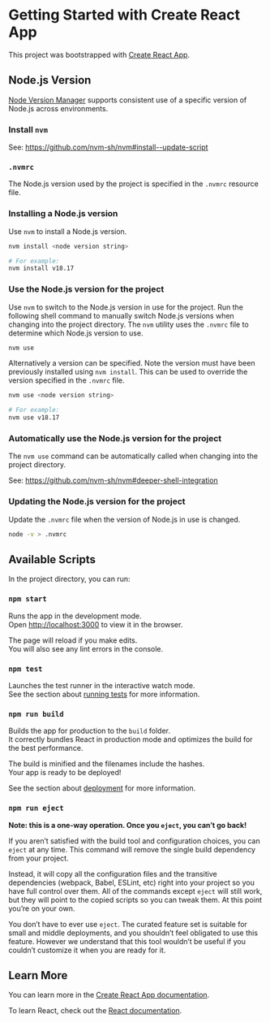 # Getting Started with Create React App

This project was bootstrapped with [Create React App](https://github.com/facebook/create-react-app).

## Node.js Version

[Node Version Manager](https://github.com/nvm-sh/nvm) supports consistent use of a specific version of Node.js across environments.

### Install `nvm`

See: https://github.com/nvm-sh/nvm#install--update-script

### `.nvmrc`

The Node.js version used by the project is specified in the `.nvmrc` resource file.

### Installing a Node.js version

Use `nvm` to install a Node.js version.

```sh
nvm install <node version string>

# For example:
nvm install v18.17
```

### Use the Node.js version for the project

Use `nvm` to switch to the Node.js version in use for the project. Run the following shell command to manually switch Node.js versions
when changing into the project directory. The `nvm` utility uses the `.nvmrc` file to determine which Node.js version to use.

```sh
nvm use
```

Alternatively a version can be specified. Note the version must have been previously installed using `nvm install`. This can be
used to override the version specified in the `.nvmrc` file.

```sh
nvm use <node version string>

# For example:
nvm use v18.17
```

### Automatically use the Node.js version for the project

The `nvm use` command can be automatically called when changing into the project directory.

See: https://github.com/nvm-sh/nvm#deeper-shell-integration

### Updating the Node.js version for the project
Update the `.nvmrc` file when the version of Node.js in use is changed.

```sh
node -v > .nvmrc
```

## Available Scripts

In the project directory, you can run:

### `npm start`

Runs the app in the development mode.\
Open [http://localhost:3000](http://localhost:3000) to view it in the browser.

The page will reload if you make edits.\
You will also see any lint errors in the console.

### `npm test`

Launches the test runner in the interactive watch mode.\
See the section about [running tests](https://facebook.github.io/create-react-app/docs/running-tests) for more information.

### `npm run build`

Builds the app for production to the `build` folder.\
It correctly bundles React in production mode and optimizes the build for the best performance.

The build is minified and the filenames include the hashes.\
Your app is ready to be deployed!

See the section about [deployment](https://facebook.github.io/create-react-app/docs/deployment) for more information.

### `npm run eject`

**Note: this is a one-way operation. Once you `eject`, you can’t go back!**

If you aren’t satisfied with the build tool and configuration choices, you can `eject` at any time. This command will remove the single build dependency from your project.

Instead, it will copy all the configuration files and the transitive dependencies (webpack, Babel, ESLint, etc) right into your project so you have full control over them. All of the commands except `eject` will still work, but they will point to the copied scripts so you can tweak them. At this point you’re on your own.

You don’t have to ever use `eject`. The curated feature set is suitable for small and middle deployments, and you shouldn’t feel obligated to use this feature. However we understand that this tool wouldn’t be useful if you couldn’t customize it when you are ready for it.

## Learn More

You can learn more in the [Create React App documentation](https://facebook.github.io/create-react-app/docs/getting-started).

To learn React, check out the [React documentation](https://reactjs.org/).

